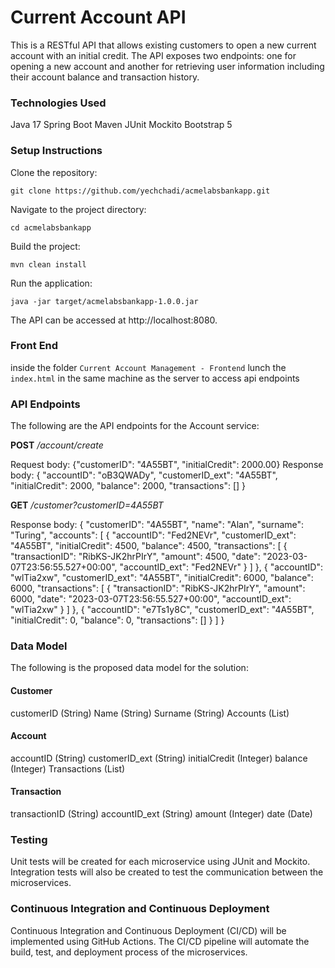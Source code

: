 # Current Account API

This is a RESTful API that allows existing customers to open a new current account with an initial credit. The API exposes two endpoints: one for opening a new account and another for retrieving user information including their account balance and transaction history.

### Technologies Used

Java 17
Spring Boot
Maven
JUnit
Mockito
Bootstrap 5

### Setup Instructions

Clone the repository:

`git clone https://github.com/yechchadi/acmelabsbankapp.git`

Navigate to the project directory:

`cd acmelabsbankapp`

Build the project:

`mvn clean install`

Run the application:

`java -jar target/acmelabsbankapp-1.0.0.jar`

The API can be accessed at http://localhost:8080.

### Front End

inside the folder `Current Account Management - Frontend`
lunch the `index.html` in the same machine as the server to access api endpoints

### API Endpoints

The following are the API endpoints for the Account service:

**POST** _/account/create_

Request body: {"customerID": "4A55BT", "initialCredit": 2000.00}
Response body: {
    "accountID": "oB3QWADy",
    "customerID_ext": "4A55BT",
    "initialCredit": 2000,
    "balance": 2000,
    "transactions": []
    }

**GET** _/customer?customerID=4A55BT_

Response body:
{
    "customerID": "4A55BT",
    "name": "Alan",
    "surname": "Turing",
    "accounts": [
        {
        "accountID": "Fed2NEVr",
        "customerID_ext": "4A55BT",
        "initialCredit": 4500,
        "balance": 4500,
        "transactions": [
            {
            "transactionID": "RibKS-JK2hrPIrY",
            "amount": 4500,
            "date": "2023-03-07T23:56:55.527+00:00",
            "accountID_ext": "Fed2NEVr"
            }
            ]
        },
        {
        "accountID": "wlTia2xw",
        "customerID_ext": "4A55BT",
        "initialCredit": 6000,
        "balance": 6000,
        "transactions": [
            {
            "transactionID": "RibKS-JK2hrPIrY",
            "amount": 6000,
            "date": "2023-03-07T23:56:55.527+00:00",
            "accountID_ext": "wlTia2xw"
            }
            ]
        },
        {
        "accountID": "e7Ts1y8C",
        "customerID_ext": "4A55BT",
        "initialCredit": 0,
        "balance": 0,
        "transactions": []
        }
        ]
}

### Data Model

The following is the proposed data model for the solution:

#### Customer

customerID (String)
Name (String)
Surname (String)
Accounts (List)


#### Account

accountID (String)
customerID_ext (String)
initialCredit (Integer)
balance (Integer)
Transactions (List)

#### Transaction

transactionID (String)
accountID_ext (String)
amount (Integer)
date (Date)

### Testing

Unit tests will be created for each microservice using JUnit and Mockito. Integration tests will also be created to test the communication between the microservices.

### Continuous Integration and Continuous Deployment

Continuous Integration and Continuous Deployment (CI/CD) will be implemented using GitHub Actions. The CI/CD pipeline will automate the build, test, and deployment process of the microservices.